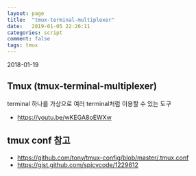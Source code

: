 ```yaml
---
layout: page
title:  "tmux-terminal-multiplexer"
date:   2019-01-05 22:26:11
categories: script
comment: false
tags: tmux
---
```


2018-01-19

## Tmux (tmux-terminal-multiplexer)

terminal 하나를 가상으로 여러 terminal처럼 이용할 수 있는 도구

* https://youtu.be/wKEGA8oEWXw


## tmux conf 참고

* https://github.com/tony/tmux-config/blob/master/.tmux.conf
* https://gist.github.com/spicycode/1229612


